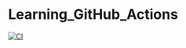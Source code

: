 # Learning_GitHub_Actions

[![CI](https://github.com/KevinTheRainmaker/Learning_GitHub_Actions/actions/workflows/basic.yml/badge.svg)](https://github.com/KevinTheRainmaker/Learning_GitHub_Actions/actions/workflows/basic.yml)
